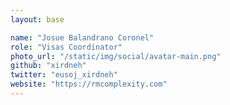 ```yaml
---
layout: base

name: "Josue Balandrano Coronel"
role: "Visas Coordinator"
photo_url: "/static/img/social/avatar-main.png"
github: "xirdneh"
twitter: "eusoj_xirdneh"
website: "https://rmcomplexity.com"
---
```


